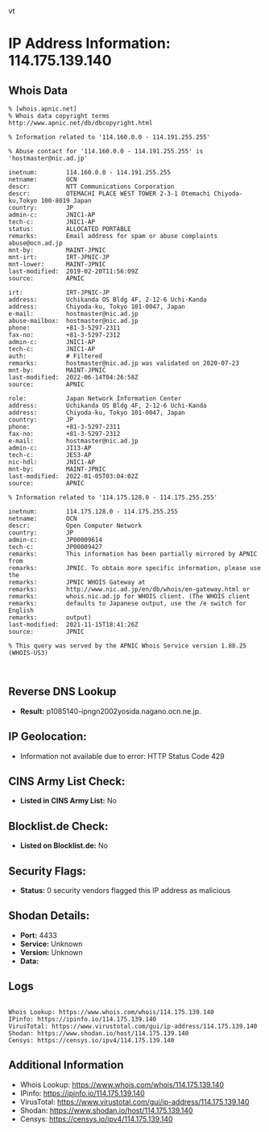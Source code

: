 vt
# IP Address Information: 114.175.139.140

## Whois Data
```
% [whois.apnic.net]
% Whois data copyright terms    http://www.apnic.net/db/dbcopyright.html

% Information related to '114.160.0.0 - 114.191.255.255'

% Abuse contact for '114.160.0.0 - 114.191.255.255' is 'hostmaster@nic.ad.jp'

inetnum:        114.160.0.0 - 114.191.255.255
netname:        OCN
descr:          NTT Communications Corporation
descr:          OTEMACHI PLACE WEST TOWER 2-3-1 Otemachi Chiyoda-ku,Tokyo 100-8019 Japan
country:        JP
admin-c:        JNIC1-AP
tech-c:         JNIC1-AP
status:         ALLOCATED PORTABLE
remarks:        Email address for spam or abuse complaints abuse@ocn.ad.jp
mnt-by:         MAINT-JPNIC
mnt-irt:        IRT-JPNIC-JP
mnt-lower:      MAINT-JPNIC
last-modified:  2019-02-20T11:56:09Z
source:         APNIC

irt:            IRT-JPNIC-JP
address:        Uchikanda OS Bldg 4F, 2-12-6 Uchi-Kanda
address:        Chiyoda-ku, Tokyo 101-0047, Japan
e-mail:         hostmaster@nic.ad.jp
abuse-mailbox:  hostmaster@nic.ad.jp
phone:          +81-3-5297-2311
fax-no:         +81-3-5297-2312
admin-c:        JNIC1-AP
tech-c:         JNIC1-AP
auth:           # Filtered
remarks:        hostmaster@nic.ad.jp was validated on 2020-07-23
mnt-by:         MAINT-JPNIC
last-modified:  2022-06-14T04:26:58Z
source:         APNIC

role:           Japan Network Information Center
address:        Uchikanda OS Bldg 4F, 2-12-6 Uchi-Kanda
address:        Chiyoda-ku, Tokyo 101-0047, Japan
country:        JP
phone:          +81-3-5297-2311
fax-no:         +81-3-5297-2312
e-mail:         hostmaster@nic.ad.jp
admin-c:        JI13-AP
tech-c:         JE53-AP
nic-hdl:        JNIC1-AP
mnt-by:         MAINT-JPNIC
last-modified:  2022-01-05T03:04:02Z
source:         APNIC

% Information related to '114.175.128.0 - 114.175.255.255'

inetnum:        114.175.128.0 - 114.175.255.255
netname:        OCN
descr:          Open Computer Network
country:        JP
admin-c:        JP00009614
tech-c:         JP00009427
remarks:        This information has been partially mirrored by APNIC from
remarks:        JPNIC. To obtain more specific information, please use the
remarks:        JPNIC WHOIS Gateway at
remarks:        http://www.nic.ad.jp/en/db/whois/en-gateway.html or
remarks:        whois.nic.ad.jp for WHOIS client. (The WHOIS client
remarks:        defaults to Japanese output, use the /e switch for English
remarks:        output)
last-modified:  2021-11-15T18:41:26Z
source:         JPNIC

% This query was served by the APNIC Whois Service version 1.88.25 (WHOIS-US3)



```
## Reverse DNS Lookup
- **Result:** p1085140-ipngn2002yosida.nagano.ocn.ne.jp.

## IP Geolocation:
- Information not available due to error: HTTP Status Code 429

## CINS Army List Check:
- **Listed in CINS Army List:** 
No

## Blocklist.de Check:
- **Listed on Blocklist.de:** 
No

## Security Flags:
- **Status:** 0 security vendors flagged this IP address as malicious

## Shodan Details:
- **Port:** 4433
- **Service:** Unknown
- **Version:** Unknown
- **Data:** 

## Logs
```

Whois Lookup: https://www.whois.com/whois/114.175.139.140
IPinfo: https://ipinfo.io/114.175.139.140
VirusTotal: https://www.virustotal.com/gui/ip-address/114.175.139.140
Shodan: https://www.shodan.io/host/114.175.139.140
Censys: https://censys.io/ipv4/114.175.139.140

```
## Additional Information
- Whois Lookup: https://www.whois.com/whois/114.175.139.140
- IPinfo: https://ipinfo.io/114.175.139.140
- VirusTotal: https://www.virustotal.com/gui/ip-address/114.175.139.140
- Shodan: https://www.shodan.io/host/114.175.139.140
- Censys: https://censys.io/ipv4/114.175.139.140

